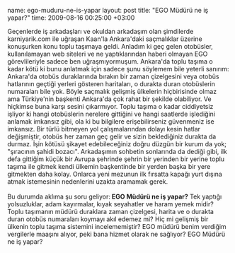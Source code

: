 name: ego-muduru-ne-is-yapar
layout: post
title: "EGO Müdürü ne iş yapar?"
time: 2009-08-16 00:25:00 +03:00

Geçenlerde iş arkadaşları ve okuldan arkadaşım olan şimdilerde karniyarik.com ile uğraşan Kaan'la Ankara'daki saçmalıklar üzerine konuşurken konu toplu taşımaya geldi. Anladım ki geç gelen otobüsler, kullanılamayan web siteleri ve ne yaptıklarından haberi olmayan EGO görevlileriyle sadece ben uğraşmıyormuşum. Ankara'da toplu taşıma o kadar kötü ki bunu anlatmak için sadece şunu söylemem bile yeterli sanırım: Ankara'da otobüs duraklarında bırakın bir zaman çizelgesini veya otobüs hatlarının geçtiği yerleri gösteren haritaları, o durakta duran otobüslerin numaraları bile yok. Böyle saçmalık gelişmiş ülkelerin hiçbirisinde olmaz ama Türkiye'nin başkenti Ankara'da çok rahat bir şekilde olabiliyor. Ve hiçkimse buna karşı sesini çıkarmıyor. Toplu taşıma o kadar ciddiyetsiz işliyor ki hangi otobüslerin nerelere gittiğini ve hangi saatlerde işlediğini anlamak imkansız gibi, ola ki bu bilgilere erişebilirseniz güvenmeniz ise imkansız. Bir türlü bitmeyen yol çalışmalarından dolayı kesin hatlar değişmiştir, otobüs her zaman geç gelir ve sizin beklediğiniz durakta da durmaz. İşin kötüsü şikayet edebileceğiniz doğru düzgün bir kurum da yok; "şıracının şahidi bozacı". Arkadaşımın sohbetin sonlarında da dediği gibi, ilk defa gittiğim küçük bir Avrupa şehrinde şehrin bir yerinden bir yerine toplu taşıma ile gitmek kendi ülkemin başkentinde bir yerden başka bir yere gitmekten daha kolay. Onlarca yeni mezunun ilk fırsatta kapağı yurt dışına atmak istemesinin nedenlerini uzakta aramamak gerek.<br /><br />Bu durumda aklıma şu soru geliyor:<span style="font-weight:bold;"> EGO Müdürü ne iş yapar?</span> Tek yaptığı yolsuzluklar, adam kayırmalar, kıyak seyahatler ve haram yemek midir? Toplu taşımanın müdürü duraklara zaman çizelgesi, harita ve o durakta duran otobüs numaraları koymayı akıl edemez mi? Hiç mi gelişmiş bir ülkenin toplu taşıma sistemini incelememiştir? EGO müdürü benim verdiğim vergilerle maaşını alıyor, peki bana hizmet olarak ne sağlıyor? EGO Müdürü ne iş yapar?
